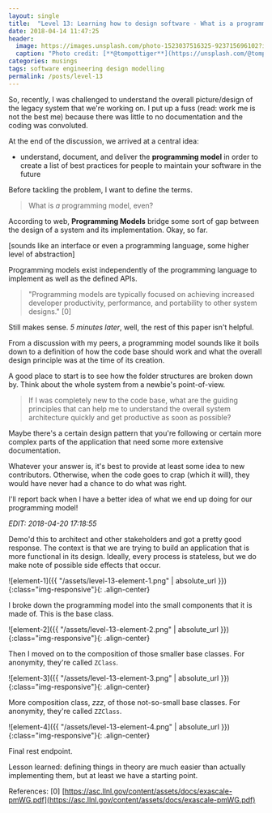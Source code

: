 ```yaml
---
layout: single
title:  "Level 13: Learning how to design software - What is a programming model, even?"
date: 2018-04-14 11:47:25
header:
  image: https://images.unsplash.com/photo-1523037516325-923715696102?ixlib=rb-0.3.5&ixid=eyJhcHBfaWQiOjEyMDd9&s=874b91f06c6d84f200600689f5d3b4ed&auto=format&fit=crop&w=1650&q=80
  caption: "Photo credit: [**@tompottiger**](https://unsplash.com/@tompottiger)"
categories: musings
tags: software engineering design modelling
permalink: /posts/level-13
---
```


So, recently, I was challenged to understand the overall picture/design of the legacy system that we're working on. I put up a fuss (read: work me is not the best me) because there was little to no documentation and the coding was convoluted.

At the end of the discussion, we arrived at a central idea:
* understand, document, and deliver the **programming model** in order to create a list of best practices for people to maintain your software in the future

Before tackling the problem, I want to define the terms.

> What is *a* programming model, even?

According to web, **Programming Models** bridge some sort of gap between the design of a system and its implementation. Okay, so far.

[sounds like an interface or even a programming language, some higher level of abstraction]

Programming models exist independently of the programming language to implement as well as the defined APIs. 

> "Programming models are typically focused on achieving increased developer productivity,
performance, and portability to other system designs." 
[0]

Still makes sense. *5 minutes later*, well, the rest of this paper isn't helpful.

From a discussion with my peers, a programming model sounds like it boils down to a definition of how the code base should work and what the overall design principle was at the time of its creation.

A good place to start is to see how the folder structures are broken down by. Think about the whole system from a newbie's point-of-view. 

> If I was completely new to the code base, what are the guiding principles that can help me to understand the overall system architecture quickly and get productive as soon as possible?

Maybe there's a certain design pattern that you're following or certain more complex parts of the application that need some more extensive documentation.

Whatever your answer is, it's best to provide at least some idea to new contributors. Otherwise, when the code goes to crap (which it will), they would have never had a chance to do what was right.

I'll report back when I have a better idea of what we end up doing for our programming model!

*EDIT: 2018-04-20 17:18:55* 

Demo'd this to architect and other stakeholders and got a pretty good response. The context is that we are trying to build an application that is more functional in its design. Ideally, every process is stateless, but we do make note of possible side effects that occur.

![element-1]({{ "/assets/level-13-element-1.png" | absolute_url }}){:class="img-responsive"}{: .align-center}

I broke down the programming model into the small components that it is made of. This is the base class.

![element-2]({{ "/assets/level-13-element-2.png" | absolute_url }}){:class="img-responsive"}{: .align-center}

Then I moved on to the composition of those smaller base classes. For anonymity, they're called `ZClass`.

![element-3]({{ "/assets/level-13-element-3.png" | absolute_url }}){:class="img-responsive"}{: .align-center}

More composition class, *zzz*, of those not-so-small base classes. For anonymity, they're called `ZZClass`.

![element-4]({{ "/assets/level-13-element-4.png" | absolute_url }}){:class="img-responsive"}{: .align-center}

Final rest endpoint.

Lesson learned: defining things in theory are much easier than actually implementing them, but at least we have a starting point.




References:
[0] [https://asc.llnl.gov/content/assets/docs/exascale-pmWG.pdf](https://asc.llnl.gov/content/assets/docs/exascale-pmWG.pdf)